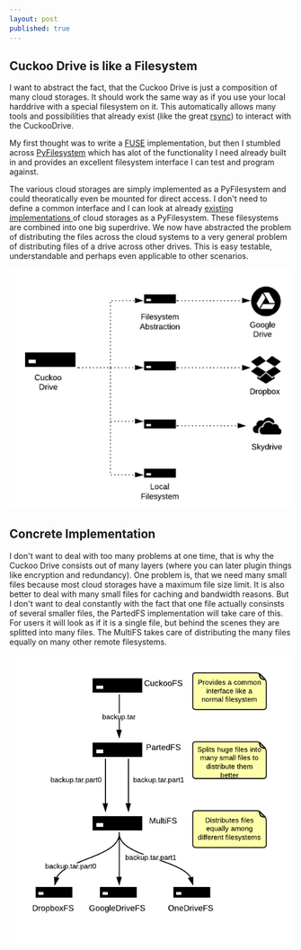 ```yaml
---
layout: post
published: true
---
```


## Cuckoo Drive is like a Filesystem
I want to abstract the fact, that the Cuckoo Drive is just a composition of many cloud storages. It should work the same way as if you use your local harddrive with a special filesystem on it. This automatically allows many tools and possibilities that already exist (like the great [rsync](http://rsync.samba.org/)) to interact with the CuckooDrive.

My first thought was to write a [FUSE](http://fuse.sourceforge.net/ "FUSE: Filesystem in Userspace") implementation, but then I stumbled across [PyFilesystem](https://code.google.com/p/pyfilesystem/ "Common interface to many types of filesystem") which has alot of the functionality I need already built in and provides an excellent filesystem interface I can test and program against.

The various cloud storages are simply implemented as a PyFilesystem and could theoratically even be mounted for direct access. I don't need to define a common interface and I can look at already [existing implementations ](http://docs.pyfilesystem.org/en/latest/s3fs.html)of cloud storages as a PyFilesystem.
These filesystems are combined into one big superdrive. We now have abstracted the problem of distributing the files across the cloud systems to a very general problem of distributing files of a drive across other drives. This is easy testable, understandable and perhaps even applicable to other scenarios.

![Cuckoo Drive Architecture](/media/cuckoo_drive_architecture.png)

## Concrete Implementation
I don't want to deal with too many problems at one time, that is why the Cuckoo Drive consists out of many layers (where you can later plugin things like encryption and redundancy).
One problem is, that we need many small files because most cloud storages have a maximum file size limit. It is also better to deal with many small files for caching and bandwidth reasons. But I don't want to deal constantly with the fact that one file actually consinsts of several smaller files, the PartedFS implementation will take care of this. For users it will look as if it is a single file, but behind the scenes they are splitted into many files.
The MultiFS takes care of distributing the many files equally on many other remote filesystems.
 
![Cuckoo Drive Implementation](/media/cuckoo_drive_implementation.png) 
